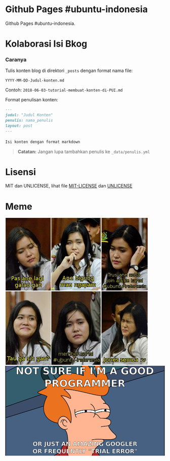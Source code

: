 # Github Pages #ubuntu-indonesia

Github Pages #ubuntu-indonesia.

# Kolaborasi Isi Bkog

### Caranya

Tulis konten blog di direktori `_posts` dengan format nama file:
```
YYYY-MM-DD-Judul-konten.md
```

Contoh: `2018-06-03-tutorial-membuat-konten-di-PUI.md`

Format penulisan konten:

```markdown
---
judul: "Judul Konten"
penulis: nama_penulis
layout: post
---

Isi konten dengan format markdown
```

> __Catatan:__ Jangan lupa tambahkan penulis ke `_data/penulis.yml`

# Lisensi

MIT dan UNLICENSE, lihat file [MIT-LICENSE](MIT-LICENSE) dan [UNLICENSE](UNLICENSE)

# Meme

![Meme galau](meme-galau.jpg)
![Not sure](ok.png)
